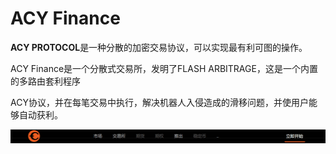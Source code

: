 # ACY Finance

**ACY PROTOCOL**是一种分散的加密交易协议，可以实现最有利可图的操作。

ACY Finance是一个分散式交易所，发明了FLASH ARBITRAGE，这是一个内置的多路由套利程序

ACY协议，并在每笔交易中执行，解决机器人入侵造成的滑移问题，并使用户能够自动获利。

![image-20220802123248485](image-20220802123248485.png)
